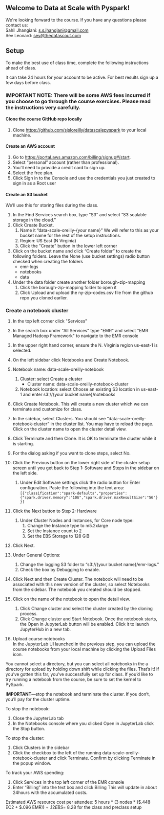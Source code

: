 ## Welcome to Data at Scale with Pyspark!  
We're looking forward to the course. If you have any questions please contact us:  
Sahil Jhangiani: s.s.jhangiani@gmail.com  
Sev Leonard: sev@thedatascout.com  


## Setup
To make the best use of class time, complete the following instructions ahead of class. 

It can take 24 hours for your account to be active. For best results sign up a few days before class.

### IMPORTANT NOTE: There will be some AWS fees incurred if you choose to go through the course exercises. Please read the instructions very carefully. 

#### Clone the course GitHub repo locally
1. Clone https://github.com/sjsloreilly/datascalepyspark to your local machine.

#### Create an AWS account 
1. Go to https://portal.aws.amazon.com/billing/signup#/start.
1. Select “personal” account (rather than professional).
1. You’ll need to provide a credit card to sign up.
1. Select the free plan.
1. Click Sign in to the Console and use the credentials you just created to sign in as a Root user

#### Create an S3 bucket
We’ll use this for storing files during the class.
1. In the Find Services search box, type “S3” and select “S3 scalable storage in the cloud.”
1. Click Create Bucket. 
    1. Name it “data-scale-oreilly-{your name}”  We will refer to this as your bucket name for the rest of the setup instructions.
    1. Region: US East (N Virginia)
    1. Click the "Create" button in the lower left corner
1. Click on the bucket name and click “Create folder” to create the following folders. Leave the None (use bucket settings) radio button checked when creating the folders
    - emr-logs
    - notebooks
    - data 
1. Under the data folder create another folder borough-zip-mapping
    1. Click the borough-zip-mapping folder to open it
    1. Click Upload and upload the ny-zip-codes.csv file from the github repo you cloned earlier.

### Create a notebook cluster
1. In the top left corner click "Services" 
1. In the search box under "All Services" type "EMR" and select "EMR Managed Hadoop Framework" to navigate to the EMR console
1. In the upper right hand corner, ensure the N. Virginia region us-east-1 is selected.
1. On the left sidebar click Notebooks and Create Notebook.
1. Notebook name: data-scale-oreilly-notebook
    1. Cluster: select Create a cluster
        - Cluster name: data-scale-oreilly-notebook-cluster
    1. Notebook location: select Choose an existing S3 location in us-east-1 and enter s3://{your bucket name}/notebooks
1. Click Create Notebook.
This will create a new cluster which we can terminate and customize for class.
1. In the sidebar, select Clusters. You should see “data-scale-oreilly-notebook-cluster” in the cluster list. You may have to reload the page. Click on the cluster name to open the cluster detail view.
1. Click Terminate and then Clone. It is OK to terminate the cluster while it is starting.
1. For the dialog asking if you want to clone steps, select No.
1. Click the Previous button on the lower right side of the cluster setup screen until you get back to Step 1: Software and Steps in the sidebar on the left side.
    1. Under Edit Software settings click the radio button for Enter configuration. Paste the following into the text area:
`[{"classification":"spark-defaults","properties":{"spark.driver.memory":"10G","spark.driver.maxResultSize":"5G"}}]`
1. Click the Next button to Step 2: Hardware
    1. Under Cluster Nodes and Instances, for Core node type: 
        1. Change the Instance type to m5.2xlarge 
        1. Set the Instance count to 2
        1. Set the EBS Storage to 128 GiB
1. Click Next.
1. Under General Options:
    1. Change the logging S3 folder to “s3://{your bucket name}/emr-logs.”
    1. Check the box by Debugging to enable.
1. Click Next and then Create Cluster.
The notebook will need to be associated with this new version of the cluster, so select Notebooks from the sidebar. The notebook you created should be stopped.
1. Click on the name of the notebook to open the detail view. 
    1. Click Change cluster and select the cluster created by the cloning process. 
    1. Click Change cluster and Start Notebook.
Once the notebook starts, the Open in JupyterLab button will be enabled. Click it to launch JupyterHub in a new tab.

1. Upload course notebooks  
In the JupyterLab UI launched in the previous step, you can upload the course notebooks from your local machine by clicking the Upload Files icon.  

You cannot select a directory, but you can select all notebooks in the a directory for upload by holding down shift while clicking the files.
That’s it! If you’ve gotten this far, you’ve successfully set up for class. If you’d like to try running a notebook from the course, be sure to set the kernel to PySpark.

**IMPORTANT**—stop the notebook and terminate the cluster. If you don’t, you’ll pay for the cluster uptime.

To stop the notebook:  
1. Close the JupyterLab tab
1. In the Notebooks console where you clicked Open in JupyterLab click the Stop button.

To stop the cluster:
1. Click Clusters in the sidebar
1. Click the checkbox to the left of the running data-scale-oreilly-notebook-cluster and click Terminate. Confirm by clicking Terminate in the popup window.

To track your AWS spending:
1. Click Services in the top left corner of the EMR console
1. Enter “Billing” into the text box and click Billing
This will update in about 24hours with the accumulated costs.

Estimated AWS resource cost per attendee: 5 hours * (3 nodes * ($.448 EC2 + $.096 EMR)) + $.12 EBS = ~$8.28 for the class and preclass setup

